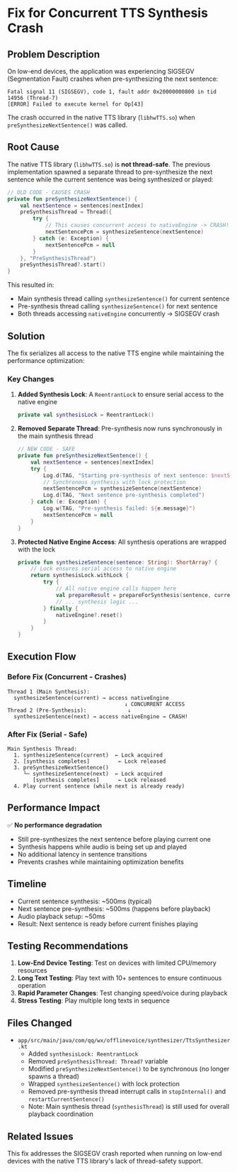 # Fix for Concurrent TTS Synthesis Crash

## Problem Description

On low-end devices, the application was experiencing SIGSEGV (Segmentation Fault) crashes when pre-synthesizing the next sentence:

```
Fatal signal 11 (SIGSEGV), code 1, fault addr 0x20000000800 in tid 14956 (Thread-7)
[ERROR] Failed to execute kernel for Op[43]
```

The crash occurred in the native TTS library (`libhwTTS.so`) when `preSynthesizeNextSentence()` was called.

## Root Cause

The native TTS library (`libhwTTS.so`) is **not thread-safe**. The previous implementation spawned a separate thread to pre-synthesize the next sentence while the current sentence was being synthesized or played:

```kotlin
// OLD CODE - CAUSES CRASH
private fun preSynthesizeNextSentence() {
    val nextSentence = sentences[nextIndex]
    preSynthesisThread = Thread({
        try {
            // This causes concurrent access to nativeEngine -> CRASH!
            nextSentencePcm = synthesizeSentence(nextSentence)
        } catch (e: Exception) {
            nextSentencePcm = null
        }
    }, "PreSynthesisThread")
    preSynthesisThread?.start()
}
```

This resulted in:
- Main synthesis thread calling `synthesizeSentence()` for current sentence
- Pre-synthesis thread calling `synthesizeSentence()` for next sentence
- Both threads accessing `nativeEngine` concurrently → SIGSEGV crash

## Solution

The fix serializes all access to the native TTS engine while maintaining the performance optimization:

### Key Changes

1. **Added Synthesis Lock**: A `ReentrantLock` to ensure serial access to the native engine
   ```kotlin
   private val synthesisLock = ReentrantLock()
   ```

2. **Removed Separate Thread**: Pre-synthesis now runs synchronously in the main synthesis thread
   ```kotlin
   // NEW CODE - SAFE
   private fun preSynthesizeNextSentence() {
       val nextSentence = sentences[nextIndex]
       try {
           Log.d(TAG, "Starting pre-synthesis of next sentence: $nextSentence")
           // Synchronous synthesis with lock protection
           nextSentencePcm = synthesizeSentence(nextSentence)
           Log.d(TAG, "Next sentence pre-synthesis completed")
       } catch (e: Exception) {
           Log.w(TAG, "Pre-synthesis failed: ${e.message}")
           nextSentencePcm = null
       }
   }
   ```

3. **Protected Native Engine Access**: All synthesis operations are wrapped with the lock
   ```kotlin
   private fun synthesizeSentence(sentence: String): ShortArray? {
       // Lock ensures serial access to native engine
       return synthesisLock.withLock {
           try {
               // All native engine calls happen here
               val prepareResult = prepareForSynthesis(sentence, currentSpeed, currentVolume)
               // ... synthesis logic ...
           } finally {
               nativeEngine?.reset()
           }
       }
   }
   ```

## Execution Flow

### Before Fix (Concurrent - Crashes)
```
Thread 1 (Main Synthesis):
  synthesizeSentence(current) → access nativeEngine
                                     ↓ CONCURRENT ACCESS
Thread 2 (Pre-Synthesis):             ↓
  synthesizeSentence(next) → access nativeEngine → CRASH!
```

### After Fix (Serial - Safe)
```
Main Synthesis Thread:
  1. synthesizeSentence(current)  ← Lock acquired
  2. [synthesis completes]         ← Lock released
  3. preSynthesizeNextSentence()
     └─ synthesizeSentence(next)  ← Lock acquired
        [synthesis completes]      ← Lock released
  4. Play current sentence (while next is already ready)
```

## Performance Impact

✅ **No performance degradation**
- Still pre-synthesizes the next sentence before playing current one
- Synthesis happens while audio is being set up and played
- No additional latency in sentence transitions
- Prevents crashes while maintaining optimization benefits

## Timeline

- Current sentence synthesis: ~500ms (typical)
- Next sentence pre-synthesis: ~500ms (happens before playback)
- Audio playback setup: ~50ms
- Result: Next sentence is ready before current finishes playing

## Testing Recommendations

1. **Low-End Device Testing**: Test on devices with limited CPU/memory resources
2. **Long Text Testing**: Play text with 10+ sentences to ensure continuous operation
3. **Rapid Parameter Changes**: Test changing speed/voice during playback
4. **Stress Testing**: Play multiple long texts in sequence

## Files Changed

- `app/src/main/java/com/qq/wx/offlinevoice/synthesizer/TtsSynthesizer.kt`
  - Added `synthesisLock: ReentrantLock`
  - Removed `preSynthesisThread: Thread?` variable
  - Modified `preSynthesizeNextSentence()` to be synchronous (no longer spawns a thread)
  - Wrapped `synthesizeSentence()` with lock protection
  - Removed pre-synthesis thread interrupt calls in `stopInternal()` and `restartCurrentSentence()`
  - Note: Main synthesis thread (`synthesisThread`) is still used for overall playback coordination

## Related Issues

This fix addresses the SIGSEGV crash reported when running on low-end devices with the native TTS library's lack of thread-safety support.
